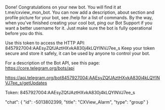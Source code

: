 Done! Congratulations on your new bot. You will find it at t.me/cxview_mon_bot. You can now add a description, about section and profile picture for your bot, see /help for a list of commands. By the way, when you've finished creating your cool bot, ping our Bot Support if you want a better username for it. Just make sure the bot is fully operational before you do this.

Use this token to access the HTTP API:
8457927004:AAEsyZQfJAztHXvkA830j4kLQYINVJ7ee_s
Keep your token secure and store it safely, it can be used by anyone to control your bot.

For a description of the Bot API, see this page: https://core.telegram.org/bots/api

https://api.telegram.org/bot8457927004:AAEsyZQfJAztHXvkA830j4kLQYINVJ7ee_s/getUpdates

Token: 8457927004:AAEsyZQfJAztHXvkA830j4kLQYINVJ7ee_s

"chat": {
  "id": -5013802399,
  "title": "CXView_Alarm",
  "type": "group"
}
